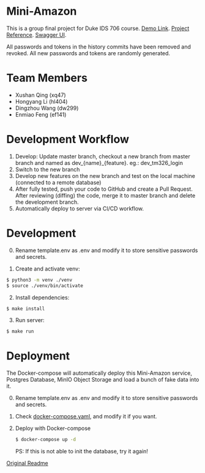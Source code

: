 # Mini-Amazon
This is a group final project for Duke IDS 706 course.
[Demo Link](http://vcm-30124.vm.duke.edu:8001/).
[Project Reference](https://github.com/EnzooF/mini_amazon).
[Swagger UI](http://localhost:5001/api/doc#/).

All passwords and tokens in the history commits have been removed and revoked. All new passwords and tokens are randomly generated.  

# Team Members
- Xushan Qing (xq47)
- Hongyang Li (hl404)
- Dingzhou Wang (dw299)
- Enmiao Feng (ef141)

# Development Workflow
1. Develop: Update master branch, checkout a new branch from master branch and named as dev_{name}\_{feature}. eg.: dev_tm326_login
1. Switch to the new branch
1. Develop new features on the new branch and test on the local machine (connected to a remote database)
1. After fully tested, push your code to GitHub and create a Pull Request. After reviewing (diffing) the code, merge it to master branch and delete the development branch.
1. Automatically deploy to server via CI/CD workflow.

# Development
0. Rename template.env as .env and modify it to store sensitive passwords and secrets.

1. Create and activate venv:
```bash
$ python3 -m venv ./venv
$ source ./venv/bin/activate
```
2. Install dependencies:
```bash
$ make install
```

3. Run server:
```bash
$ make run
```

# Deployment
The Docker-compose will automatically deploy this Mini-Amazon service, Postgres Database, MinIO Object Storage and load a bunch of fake data into it.   

0. Rename template.env as .env and modify it to store sensitive passwords and secrets.

1. Check [docker-compose.yaml](./docker-compose.yaml), and modify it if you want.

2. Deploy with Docker-compose
    ```bash
    $ docker-compose up -d
    ```
    PS: If this is not able to init the database, try it again!


[Original Readme](./Desc.md)
